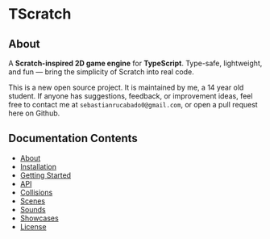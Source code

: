 # TScratch

## About

A **Scratch-inspired 2D game engine** for **TypeScript**.
Type-safe, lightweight, and fun — bring the simplicity of Scratch into real code.

This is a new open source project. It is maintained by me, a 14 year old student.
If anyone has suggestions, feedback, or improvement ideas, feel free to contact me
at `sebastianrucabado0@gmail.com`, or open a pull request here on Github.

## Documentation Contents

- [About](https://github.com/Sebastian-GOAT/tscratch/blob/main/docs/about.md)
- [Installation](https://github.com/Sebastian-GOAT/tscratch/blob/main/docs/installation.md)
- [Getting Started](https://github.com/Sebastian-GOAT/tscratch/blob/main/docs/getting-started.md)
- [API](https://github.com/Sebastian-GOAT/tscratch/blob/main/docs/api.md)
- [Collisions](https://github.com/Sebastian-GOAT/tscratch/blob/main/docs/collisions.md)
- [Scenes](https://github.com/Sebastian-GOAT/tscratch/blob/main/docs/scenes.md)
- [Sounds](https://github.com/Sebastian-GOAT/tscratch/blob/main/docs/sounds.md)
- [Showcases](https://github.com/Sebastian-GOAT/tscratch/blob/main/docs/showcases.md)
- [License](https://github.com/Sebastian-GOAT/tscratch/blob/main/docs/license.md)